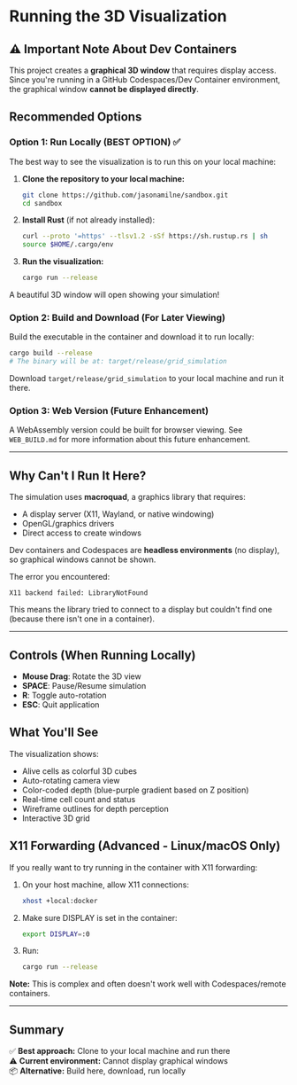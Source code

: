 # Running the 3D Visualization

## ⚠️ Important Note About Dev Containers

This project creates a **graphical 3D window** that requires display access. Since you're running in a GitHub Codespaces/Dev Container environment, the graphical window **cannot be displayed directly**.

## Recommended Options

### Option 1: Run Locally (BEST OPTION) ✅

The best way to see the visualization is to run this on your local machine:

1. **Clone the repository to your local machine:**
   ```bash
   git clone https://github.com/jasonamilne/sandbox.git
   cd sandbox
   ```

2. **Install Rust** (if not already installed):
   ```bash
   curl --proto '=https' --tlsv1.2 -sSf https://sh.rustup.rs | sh
   source $HOME/.cargo/env
   ```

3. **Run the visualization:**
   ```bash
   cargo run --release
   ```

A beautiful 3D window will open showing your simulation!

### Option 2: Build and Download (For Later Viewing)

Build the executable in the container and download it to run locally:

```bash
cargo build --release
# The binary will be at: target/release/grid_simulation
```

Download `target/release/grid_simulation` to your local machine and run it there.

### Option 3: Web Version (Future Enhancement)

A WebAssembly version could be built for browser viewing. See `WEB_BUILD.md` for more information about this future enhancement.

---

## Why Can't I Run It Here?

The simulation uses **macroquad**, a graphics library that requires:
- A display server (X11, Wayland, or native windowing)
- OpenGL/graphics drivers
- Direct access to create windows

Dev containers and Codespaces are **headless environments** (no display), so graphical windows cannot be shown.

The error you encountered:
```
X11 backend failed: LibraryNotFound
```

This means the library tried to connect to a display but couldn't find one (because there isn't one in a container).

---

## Controls (When Running Locally)

- **Mouse Drag**: Rotate the 3D view
- **SPACE**: Pause/Resume simulation
- **R**: Toggle auto-rotation
- **ESC**: Quit application

## What You'll See

The visualization shows:
- Alive cells as colorful 3D cubes
- Auto-rotating camera view
- Color-coded depth (blue-purple gradient based on Z position)
- Real-time cell count and status
- Wireframe outlines for depth perception
- Interactive 3D grid

## X11 Forwarding (Advanced - Linux/macOS Only)

If you really want to try running in the container with X11 forwarding:

1. On your host machine, allow X11 connections:
   ```bash
   xhost +local:docker
   ```

2. Make sure DISPLAY is set in the container:
   ```bash
   export DISPLAY=:0
   ```

3. Run:
   ```bash
   cargo run --release
   ```

**Note:** This is complex and often doesn't work well with Codespaces/remote containers.

---

## Summary

✅ **Best approach:** Clone to your local machine and run there  
⚠️ **Current environment:** Cannot display graphical windows  
📦 **Alternative:** Build here, download, run locally
